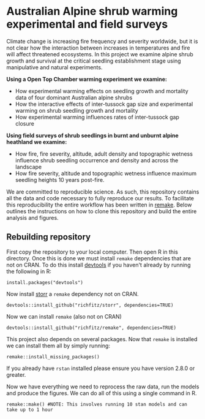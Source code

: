 # Australian Alpine shrub warming experimental and field surveys
Climate change is increasing fire frequency and severity worldwide, but it is not clear how the interaction between increases in temperatures and fire will affect threatened ecosystems. In this project we examine alpine shrub growth and survival at the critical seedling establishment stage using manipulative and natural experiments.

**Using a Open Top Chamber warming experiment we examine:**
* How experimental warming effects on seedling growth and mortality data of four dominant Australian alpine shrubs
* How the interactive effects of inter-tussock gap size and experimental warming on shrub seedling growth and mortality
* How experimental warming influences rates of inter-tussock gap closure

**Using field surveys of shrub seedlings in burnt and unburnt alpine heathland we examine:**
* How fire, fire severity, altitude, adult density and topographic wetness influence shrub seedling occurrence and density and across the landscape
* How fire severity, altitude and topographic wetness influence maximum seedling heights 10 years post-fire.

We are committed to reproducible science. As such, this repository contains all the data and code necessary to fully reproduce our results. To facilitate this reproducibility the entire workflow has been written in [remake](https://github.com/richfitz/remake). Below outlines the instructions on how to clone this repository and build the entire analysis and figures.

## Rebuilding repository
First copy the repository to your local computer. Then open R in this directory.
Once this is done we must install `remake` dependencies that are not on CRAN.
To do this install [devtools](https://github.com/hadley/devtools) if you haven't already by running the following in R:
```
install.packages("devtools")
```
Now install [storr](https://github.com/richfitz/storr) a `remake` dependency not on CRAN.
```
devtools::install_github("richfitz/storr", dependencies=TRUE)
```
Now we can install `remake` (also not on CRAN)
```
devtools::install_github("richfitz/remake", dependencies=TRUE)
```

This project also depends on several packages. Now that `remake` is installed we can install them all by simply running:

```
remake::install_missing_packages()
```
If you already have `rstan` installed please ensure you have version 2.8.0 or greater.

Now we have everything we need to reprocess the raw data, run the models and produce the figures. We can do all of this using a single command in R.

```
remake::make() #NOTE: This involves running 10 stan models and can take up to 1 hour
```
